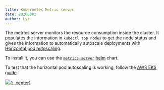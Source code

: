 ```yaml
---
title: Kubernetes Metric server
date: 20200303
author: Lyz
---
```


The metrics server monitors the resource consumption inside the cluster. It
populates the information in `kubectl top nodes` to get the node status and
gives the information to automatically autoscale deployments with
[Horizontal pod autoscaling](kubernetes_hpa.md).

To install it, you can use the [`metrics-server`](https://github.com/helm/charts/tree/master/stable/metrics-server)
[helm](helm.md) chart.

To test that the horizontal pod autoscaling is working, follow the [AWS EKS
guide](https://docs.aws.amazon.com/eks/latest/userguide/horizontal-pod-autoscaler.html).

[![](not-by-ai.svg){: .center}](https://notbyai.fyi)
